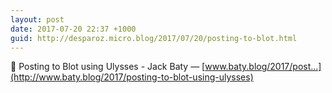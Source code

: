 ```yaml
---
layout: post
date: 2017-07-20 22:37 +1000
guid: http://desparoz.micro.blog/2017/07/20/posting-to-blot.html
---
```

🔗 Posting to Blot using Ulysses - Jack Baty — [www.baty.blog/2017/post...](http://www.baty.blog/2017/posting-to-blot-using-ulysses)
